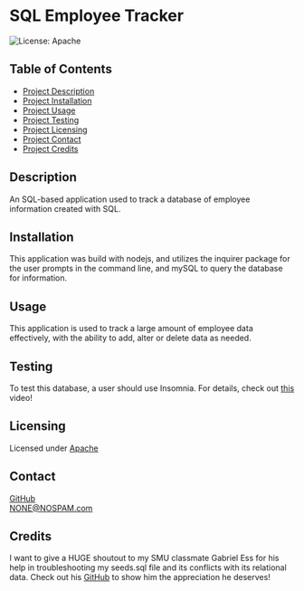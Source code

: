 
# SQL Employee Tracker

![License: Apache](https://img.shields.io/badge/License-Apache_2.0-blue.svg)
    
## Table of Contents
- [Project Description](#Description)
- [Project Installation](#Installation)
- [Project Usage](#Usage)
- [Project Testing](#Testing)
- [Project Licensing](#Licensing)
- [Project Contact](#Contact)
- [Project Credits](#Credits)
  
## Description
An SQL-based application used to track a database of employee information created with SQL.

## Installation
This application was build with nodejs, and utilizes the inquirer package for the user prompts in the command line, and mySQL to query the database for information.
  
## Usage
This application is used to track a large amount of employee data effectively, with the ability to add, alter or delete data as needed.
  
## Testing
To test this database, a user should use Insomnia. For details, check out [this](https://drive.google.com/file/d/1oIlsFac-noG7c65_s7BhBlllOPlEcLDR/view) video!
  
## Licensing
Licensed under [Apache](https://www.apache.org/licenses/LICENSE-2.0)
  
## Contact
[GitHub](https://github.com/tjmomon92)
</br>NONE@NOSPAM.com

## Credits
I want to give a HUGE shoutout to my SMU classmate Gabriel Ess for his help in troubleshooting my seeds.sql file and its conflicts with its relational data. Check out his [GitHub](https://github.com/gabess3) to show him the appreciation he deserves!
    